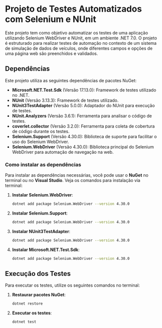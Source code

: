 # Projeto de Testes Automatizados com Selenium e NUnit

Este projeto tem como objetivo automatizar os testes de uma aplicação utilizando Selenium WebDriver e NUnit, em um ambiente .NET 7.0. O projeto é estruturado para realizar testes de automação no contexto de um sistema de simulação de dados de veículos, onde diferentes campos e opções de uma página web são preenchidos e validados.

## Dependências

Este projeto utiliza as seguintes dependências de pacotes NuGet:

- **Microsoft.NET.Test.Sdk** (Versão 17.13.0): Framework de testes utilizado no .NET.
- **NUnit** (Versão 3.13.3): Framework de testes utilizado.
- **NUnit3TestAdapter** (Versão 5.0.0): Adaptador do NUnit para execução de testes.
- **NUnit.Analyzers** (Versão 3.6.1): Ferramenta para analisar o código de testes.
- **coverlet.collector** (Versão 3.2.0): Ferramenta para coleta de cobertura de código durante os testes.
- **Selenium.Support** (Versão 4.30.0): Biblioteca de suporte para facilitar o uso do Selenium WebDriver.
- **Selenium.WebDriver** (Versão 4.30.0): Biblioteca principal do Selenium WebDriver para automação de navegação na web.

### Como instalar as dependências

Para instalar as dependências necessárias, você pode usar o **NuGet** no terminal ou no **Visual Studio**. Veja os comandos para instalação via terminal:

1. **Instalar Selenium.WebDriver**:
   ```bash
   dotnet add package Selenium.WebDriver --version 4.30.0
   ```
2. **Instalar Selenium.Support**:
   ```bash
   dotnet add package Selenium.WebDriver --version 4.30.0
   ```
3. **Instalar NUnit3TestAdapter**:
   ```bash
   dotnet add package Selenium.WebDriver --version 4.30.0
   ```
3. **Instalar Microsoft.NET.Test.Sdk**:
   ```bash
   dotnet add package Selenium.WebDriver --version 4.30.0
   ```

## Execução dos Testes

Para executar os testes, utilize os seguintes comandos no terminal:

1. **Restaurar pacotes NuGet**:
   ```bash
   dotnet restore
   ```

2. **Executar os testes**:
    ```bash
    dotnet test
    ```
